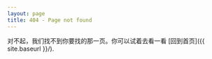 ```yaml
---
layout: page
title: 404 - Page not found
---
```


对不起，我们找不到你要找的那一页。你可以试着去看一看 [回到首页]({{ site.baseurl }}/).
